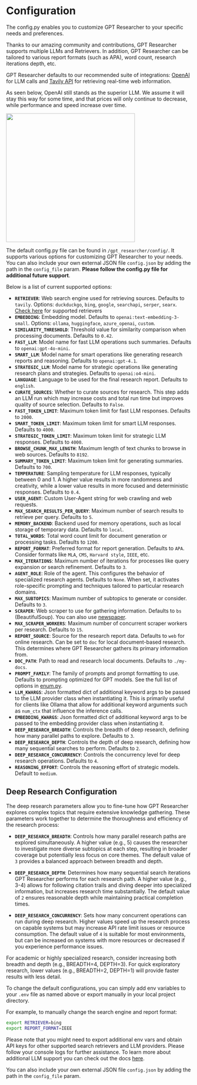 # Configuration

The config.py enables you to customize GPT Researcher to your specific needs and preferences.

Thanks to our amazing community and contributions, GPT Researcher supports multiple LLMs and Retrievers.
In addition, GPT Researcher can be tailored to various report formats (such as APA), word count, research iterations depth, etc.

GPT Researcher defaults to our recommended suite of integrations: [OpenAI](https://platform.openai.com/docs/overview) for LLM calls and [Tavily API](https://app.tavily.com) for retrieving real-time web information.

As seen below, OpenAI still stands as the superior LLM. We assume it will stay this way for some time, and that prices will only continue to decrease, while performance and speed increase over time.

<div style={{ marginBottom: '10px' }}>
<img align="center" height="350" src="/img/leaderboard.png" />
</div>

The default config.py file can be found in `/gpt_researcher/config/`. It supports various options for customizing GPT Researcher to your needs.
You can also include your own external JSON file `config.json` by adding the path in the `config_file` param. **Please follow the config.py file for additional future support**.

Below is a list of current supported options:

- **`RETRIEVER`**: Web search engine used for retrieving sources. Defaults to `tavily`. Options: `duckduckgo`, `bing`, `google`, `searchapi`, `serper`, `searx`. [Check here](https://github.com/assafelovic/gpt-researcher/tree/master/gpt_researcher/retrievers) for supported retrievers
- **`EMBEDDING`**: Embedding model. Defaults to `openai:text-embedding-3-small`. Options: `ollama`, `huggingface`, `azure_openai`, `custom`.
- **`SIMILARITY_THRESHOLD`**: Threshold value for similarity comparison when processing documents. Defaults to `0.42`.
- **`FAST_LLM`**: Model name for fast LLM operations such summaries. Defaults to `openai:gpt-4o-mini`.
- **`SMART_LLM`**: Model name for smart operations like generating research reports and reasoning. Defaults to `openai:gpt-4.1`.
- **`STRATEGIC_LLM`**: Model name for strategic operations like generating research plans and strategies. Defaults to `openai:o4-mini`.
- **`LANGUAGE`**: Language to be used for the final research report. Defaults to `english`.
- **`CURATE_SOURCES`**: Whether to curate sources for research. This step adds an LLM run which may increase costs and total run time but improves quality of source selection. Defaults to `False`.
- **`FAST_TOKEN_LIMIT`**: Maximum token limit for fast LLM responses. Defaults to `2000`.
- **`SMART_TOKEN_LIMIT`**: Maximum token limit for smart LLM responses. Defaults to `4000`.
- **`STRATEGIC_TOKEN_LIMIT`**: Maximum token limit for strategic LLM responses. Defaults to `4000`.
- **`BROWSE_CHUNK_MAX_LENGTH`**: Maximum length of text chunks to browse in web sources. Defaults to `8192`.
- **`SUMMARY_TOKEN_LIMIT`**: Maximum token limit for generating summaries. Defaults to `700`.
- **`TEMPERATURE`**: Sampling temperature for LLM responses, typically between 0 and 1. A higher value results in more randomness and creativity, while a lower value results in more focused and deterministic responses. Defaults to `0.4`.
- **`USER_AGENT`**: Custom User-Agent string for web crawling and web requests.
- **`MAX_SEARCH_RESULTS_PER_QUERY`**: Maximum number of search results to retrieve per query. Defaults to `5`.
- **`MEMORY_BACKEND`**: Backend used for memory operations, such as local storage of temporary data. Defaults to `local`.
- **`TOTAL_WORDS`**: Total word count limit for document generation or processing tasks. Defaults to `1200`.
- **`REPORT_FORMAT`**: Preferred format for report generation. Defaults to `APA`. Consider formats like `MLA`, `CMS`, `Harvard style`, `IEEE`, etc.
- **`MAX_ITERATIONS`**: Maximum number of iterations for processes like query expansion or search refinement. Defaults to `3`.
- **`AGENT_ROLE`**: Role of the agent. This configures the behavior of specialized research agents. Defaults to `None`. When set, it activates role-specific prompting and techniques tailored to particular research domains.
- **`MAX_SUBTOPICS`**: Maximum number of subtopics to generate or consider. Defaults to `3`.
- **`SCRAPER`**: Web scraper to use for gathering information. Defaults to `bs` (BeautifulSoup). You can also use [newspaper](https://github.com/codelucas/newspaper).
- **`MAX_SCRAPER_WORKERS`**: Maximum number of concurrent scraper workers per research. Defaults to `15`.
- **`REPORT_SOURCE`**: Source for the research report data. Defaults to `web` for online research. Can be set to `doc` for local document-based research. This determines where GPT Researcher gathers its primary information from.
- **`DOC_PATH`**: Path to read and research local documents. Defaults to `./my-docs`.
- **`PROMPT_FAMILY`**: The family of prompts and prompt formatting to use. Defaults to prompting optimized for GPT models. See the full list of options in [enum.py](https://github.com/assafelovic/gpt-researcher/blob/master/gpt_researcher/utils/enum.py#L56).
- **`LLM_KWARGS`**: Json formatted dict of additional keyword args to be passed to the LLM provider class when instantiating it. This is primarily useful for clients like Ollama that allow for additional keyword arguments such as `num_ctx` that influence the inference calls.
- **`EMBEDDING_KWARGS`**: Json formatted dict of additional keyword args to be passed to the embedding provider class when instantiating it.
- **`DEEP_RESEARCH_BREADTH`**: Controls the breadth of deep research, defining how many parallel paths to explore. Defaults to `3`.
- **`DEEP_RESEARCH_DEPTH`**: Controls the depth of deep research, defining how many sequential searches to perform. Defaults to `2`.
- **`DEEP_RESEARCH_CONCURRENCY`**: Controls the concurrency level for deep research operations. Defaults to `4`.
- **`REASONING_EFFORT`**: Controls the reasoning effort of strategic models. Default to `medium`.

## Deep Research Configuration

The deep research parameters allow you to fine-tune how GPT Researcher explores complex topics that require extensive knowledge gathering. These parameters work together to determine the thoroughness and efficiency of the research process:

- **`DEEP_RESEARCH_BREADTH`**: Controls how many parallel research paths are explored simultaneously. A higher value (e.g., 5) causes the researcher to investigate more diverse subtopics at each step, resulting in broader coverage but potentially less focus on core themes. The default value of `3` provides a balanced approach between breadth and depth.

- **`DEEP_RESEARCH_DEPTH`**: Determines how many sequential search iterations GPT Researcher performs for each research path. A higher value (e.g., 3-4) allows for following citation trails and diving deeper into specialized information, but increases research time substantially. The default value of `2` ensures reasonable depth while maintaining practical completion times.

- **`DEEP_RESEARCH_CONCURRENCY`**: Sets how many concurrent operations can run during deep research. Higher values speed up the research process on capable systems but may increase API rate limit issues or resource consumption. The default value of `4` is suitable for most environments, but can be increased on systems with more resources or decreased if you experience performance issues.

For academic or highly specialized research, consider increasing both breadth and depth (e.g., BREADTH=4, DEPTH=3). For quick exploratory research, lower values (e.g., BREADTH=2, DEPTH=1) will provide faster results with less detail.

To change the default configurations, you can simply add env variables to your `.env` file as named above or export manually in your local project directory.

For example, to manually change the search engine and report format:
```bash
export RETRIEVER=bing
export REPORT_FORMAT=IEEE
```
Please note that you might need to export additional env vars and obtain API keys for other supported search retrievers and LLM providers. Please follow your console logs for further assistance.
To learn more about additional LLM support you can check out the docs [here](/docs/gpt-researcher/llms/llms).

You can also include your own external JSON file `config.json` by adding the path in the `config_file` param.

